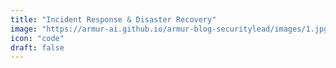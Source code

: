 ```yaml
---
title: "Incident Response & Disaster Recovery"
image: "https://armur-ai.github.io/armur-blog-securitylead/images/1.jpg"
icon: "code"
draft: false
---
```




